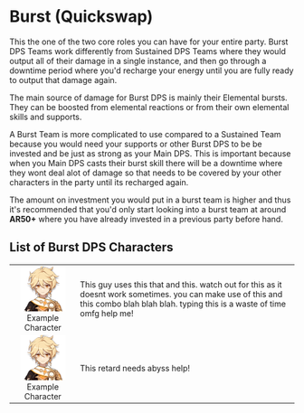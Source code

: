 # Burst \(Quickswap\)

This the one of the two core roles you can have for your entire party. Burst DPS Teams work differently from Sustained DPS Teams where they would output all of their damage in a single instance, and then go through a downtime period where you'd recharge your energy until you are fully ready to output that damage again.

The main source of damage for Burst DPS is mainly their Elemental bursts. They can be boosted from elemental reactions or from their own elemental skills and supports.

A Burst Team is more complicated to use compared to a Sustained Team because you would need your supports or other Burst DPS to be be invested and be just as strong as your Main DPS. This is important because when you Main DPS casts their burst skill there will be a downtime where they wont deal alot of damage so that needs to be covered by your other characters in the party until its recharged again.

The amount on investment you would put in a burst team is higher and thus it's recommended that you'd only start looking into a burst team at around **AR50+** where you have already invested in a previous party before hand.

## List of Burst DPS Characters

|  |  |
| :---: | :--- |
| ![](../../.gitbook/assets/ui_avataricon_aether.png)  Example Character | This guy uses this that and this. watch out for this as it doesnt work sometimes. you can make use of this and this combo blah blah blah. typing this is a waste of time omfg help me! |
| ![](../../.gitbook/assets/ui_avataricon_aether.png)  Example Character | This retard needs abyss help! |

